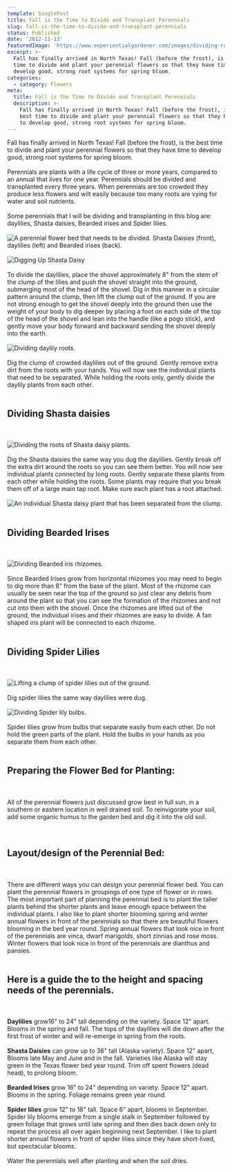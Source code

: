```yaml
---
template: SinglePost
title: Fall is the Time to Divide and Transplant Perennials
slug: fall-is-the-time-to-divide-and-transplant-perennials
status: Published
date: '2012-11-13'
featuredImage: 'https://www.experientialgardener.com/images/dividing-roots-of-shasta-daisies.jpg'
excerpt: >-
  Fall has finally arrived in North Texas! Fall (before the frost), is the best
  time to divide and plant your perennial flowers so that they have time to
  develop good, strong root systems for spring bloom.
categories:
  - category: Flowers
meta:
  title: Fall is the Time to Divide and Transplant Perennials
  description: >-
    Fall has finally arrived in North Texas! Fall (before the frost), is the
    best time to divide and plant your perennial flowers so that they have time
    to develop good, strong root systems for spring bloom.
---
```

Fall has finally arrived in North Texas! Fall (before the frost), is the best time to divide and plant your perennial flowers so that they have time to develop good, strong root systems for spring bloom.
<br><br>
Perennials are plants with a life cycle of three or more years, compared to an annual that lives for one year. Perennials should be divided and transplanted every three years. When perennials are too crowded they produce less flowers and wilt easily because too many roots are vying for water and soil nutrients.
<br><br>
Some perennials that I will be dividing and transplanting in this blog are: daylilies, Shasta daisies, Bearded irises and Spider lilies.
<br><br>
![A perennial flower bed that needs to be divided. Shasta Daisies (front), daylilies (left) and Bearded irises (back). ](/images/shasta-daisies-front-bearded-dragons-back.jpg "A perennial flower bed that needs to be divided. Shasta Daisies (front), daylilies (left) and Bearded irises (back). ")
<br><br>
![Digging Up Shasta Daisy](/images/digging-up-shastal-daisy.jpg "Digging Up Shasta Daisy")
<br><br>
To divide the daylilies, place the shovel approximately 8" from the stem of the clump of the lilies and push the shovel straight into the ground, submerging most of the head of the shovel. Dig in this manner in a circular pattern around the clump, then lift the clump out of the ground. If you are not strong enough to get the shovel deeply into the ground then use the weight of your body to dig deeper by placing a foot on each side of the top of the head of the shovel and lean into the handle (like a pogo stick), and gently move your body forward and backward sending the shovel deeply into the earth.
<br><br>
![Dividing daylily roots.](/images/holding-shasta-daisies-by-roots.jpg "Dividing daylily roots.")
<br><br>
Dig the clump of crowded daylilies out of the ground. Gently remove extra dirt from the roots with your hands. You will now see the individual plants that need to be separated. While holding the roots only, gently divide the daylily plants from each other.
<br><br>
## Dividing Shasta daisies
<br><br>
![Dividing the roots of Shasta daisy plants.](/images/dividing-roots-of-shasta-daisies.jpg "Dividing the roots of Shasta daisy plants.")
<br><br>
Dig the Shasta daisies the same way you dug the daylilies. Gently break off the extra dirt around the roots so you can see them better. You will now see individual plants connected by long roots. Gently separate these plants from each other while holding the roots. Some plants may require that you break them off of a large main tap root. Make sure each plant has a root attached.
<br><br>
![An individual Shasta daisy plant that has been separated from the clump.](/images/separating-individual-shasta-daisy.jpg "An individual Shasta daisy plant that has been separated from the clump.")
<br><br>
## Dividing Bearded Irises
<br><br>
![Dividing Bearded iris rhizomes.](/images/dividing-bearded-iris.jpg "Dividing Bearded iris rhizomes.")
<br><br>
Since Bearded Irises grow from horizontal rhizomes you may need to begin to dig more than 8" from the base of the plant. Most of the rhizome can usually be seen near the top of the ground so just clear any debris from around the plant so that you can see the formation of the rhizomes and not cut into them with the shovel. Once the rhizomes are lifted out of the ground, the individual irises and their rhizomes are easy to divide. A fan shaped iris plant will be connected to each rhizome.
<br><br>
## Dividing Spider Lilies
<br><br>
![Lifting a clump of spider lilies out of the ground.](/images/dividing-spider-lillies.jpg "Lifting a clump of spider lilies out of the ground.")
<br><br>
Dig spider lilies the same way daylilies were dug.
<br><br>
![Dividing Spider lily bulbs.](/images/dividing-spider-lilly-bulbs.jpg "Dividing Spider lily bulbs.")
<br><br>
Spider lilies grow from bulbs that separate easily from each other. Do not hold the green parts of the plant. Hold the bulbs in your hands as you separate them from each other.
<br><br>
## Preparing the Flower Bed for Planting:
<br><br>
All of the perennial flowers just discussed grow best in full sun, in a southern or eastern location in well drained soil. To reinvigorate your soil, add some organic humus to the garden bed and dig it into the old soil.  
<br><br>
## Layout/design of the Perennial Bed:
<br><br>
There are different ways you can design your perennial flower bed. You can plant the perennial flowers in groupings of one type of flower or in rows. The most important part of planning the perennial bed is to plant the taller plants behind the shorter plants and leave enough space between the individual plants. I also like to plant shorter blooming spring and winter annual flowers in front of the perennials so that there are beautiful flowers blooming in the bed year round. Spring annual flowers that look nice in front of the perennials are vinca, dwarf marigolds, short zinnias and rose moss. Winter flowers that look nice in front of the perennials are dianthus and pansies. 
<br><br>
## Here is a guide the to the height and spacing needs of the perennials.
<br><br>
**Daylilies** grow16" to 24" tall depending on the variety. Space 12" apart. Blooms in the spring and fall. The tops of the daylilies will die down after the first frost of winter and will re-emerge in spring from the roots.
<br><br>
**Shasta Daisies** can grow up to 36" tall (Alaska variety).  Space 12" apart, Blooms late May and June and in the fall. Varieties like Alaska will stay green in the Texas flower bed year round. Trim off spent flowers (dead head), to prolong bloom. 
<br><br>
**Bearded Irises** grow 16" to 24" depending on variety. Space 12" apart. Blooms in the spring. Foliage remains green year round.
<br><br>
**Spider lilies** grow 12" to 18" tall. Space 6" apart, blooms in September. Spider lily blooms emerge from a single stalk in September followed by green foliage that grows until late spring and then dies back down only to repeat the process all over again beginning next September. I like to plant shorter annual flowers in front of spider lilies since they have short-lived, but spectacular blooms.
<br><br>
Water the perennials well after planting and when the soil dries.
